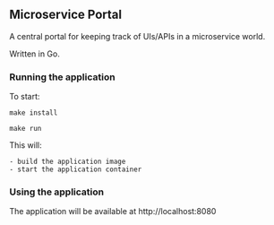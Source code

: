 ## Microservice Portal

A central portal for keeping track of UIs/APIs in a microservice world.

Written in Go.

### Running the application
To start:

`make install`

`make run`

This will:

    - build the application image
    - start the application container

### Using the application

The application will be available at http://localhost:8080
